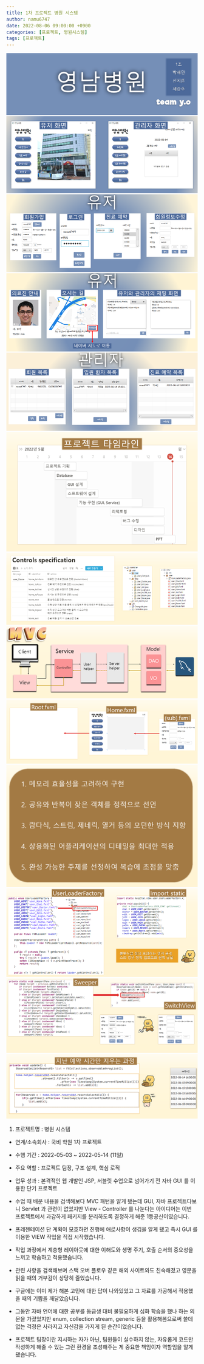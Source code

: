 ```yaml
---
title: 1차 프로젝트 병원 시스템
author: namu6747
date: 2022-08-06 09:00:00 +0900
categories: [프로젝트, 병원시스템]
tags: [프로젝트]
---
```


![Desktop View](/assets/img/first-hospital/logo.png)
![Desktop View](/assets/img/first-hospital/view-1.png)
![Desktop View](/assets/img/first-hospital/view-2.png)
![Desktop View](/assets/img/first-hospital/view-3.png)
![Desktop View](/assets/img/first-hospital/view-4.png)
![Desktop View](/assets/img/first-hospital/pjt-plan.png)
![Desktop View](/assets/img/first-hospital/spec.png)
![Desktop View](/assets/img/first-hospital/mvc.png)
![Desktop View](/assets/img/first-hospital/layout.png)
![Desktop View](/assets/img/first-hospital/conclusion.png)
![Desktop View](/assets/img/first-hospital/api-1.png)
![Desktop View](/assets/img/first-hospital/api-2.png)
![Desktop View](/assets/img/first-hospital/api-3.png)

1) 프로젝트명 : 병원 시스템
- 연계/소속회사 : 국비 학원 1차 프로젝트
- 수행 기간 : 2022-05-03 ~ 2022-05-14 (11일)
- 주요 역할 : 프로젝트 팀장, 구조 설계, 핵심 로직
- 업무 성과 :  본격적인 웹 개발인 JSP, 서블릿 수업으로 넘어가기 전 자바 GUI 를 이용한 단기 프로젝트

- 수업 때 배운 내용을 검색해보다 MVC 패턴을 알게 됐는데 GUI, 자바 프로젝트다보니 Servlet 과 관련이 없었지만 
 View - Controller 를 나눈다는 아이디어는 이번 프로젝트에서 과감하게 패키지를 분리하도록 결정하게 해준 1등공신이였습니다.

- 프레젠테이션 단 계획이 모호하면 진행에 애로사항이 생김을 알게 됐고 즉시 GUI 를 이용한 VIEW 작업을 직접 시작했습니다.

- 작업 과정에서 계층형 레이아웃에 대한 이해도와 생명 주기, 호출 순서의 중요성을 느끼고 학습하고 적용했습니다.

- 관련 사항을 검색해보며 스택 오버 플로우 같은 해외 사이트와도 친숙해졌고 영문을 읽을 때의 거부감이 상당히 줄었습니다.

- 구글에는 이미 제가 해본 고민에 대한 답이 나와있었고 그 자료를 가공해서 적용했을 때의 기쁨을 깨달았습니다.

- 그동안 자바 언어에 대한 공부를 동급생 대비 불필요하게 심화 학습을 했나 하는 의문을 가졌었지만
 enum, collection stream, generic 등을 활용해봄으로써 쓸데없는 걱정은 사라지고 자신감을 가지게 된 순간이었습니다.

-  프로젝트 팀장이란 지시하는 자가 아닌, 팀원들이 실수하지 않는, 자유롭게 코드만 작성하게 해줄 수 있는 그런 환경을 조성해주는 게 
 중요한 책임이자 역할임을 알게 됐습니다.